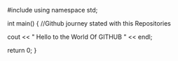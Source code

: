 #include <iostream>
using namespace std;

int main()
{
  //Github journey stated with this Repositories
  
  cout << " Hello to the World Of GITHUB " << endl;

  return 0;
}
